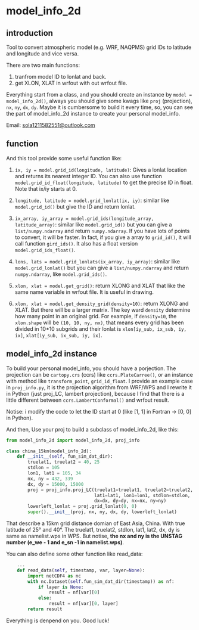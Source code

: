 # model_info_2d

## introduction

Tool to convert atmospheric model (e.g. WRF, NAQPMS) grid IDs to latitude and longitude and vice versa.

There are two main functions:

1. tranfrom model ID to lonlat and back.
2. get XLON, XLAT in wrfout with out wrfout file.

Everything start from a class, and you should create an instance by `model = model_info_2d()`, always you should give some kwags like `proj` (projection), `nx`, `ny`, `dx`, `dy`. Maybe it is cumbersome to build it every time, so, you can see the part of model_info_2d instance to create your personal model_info.

Email: sola1211582551@outlook.com

## function

And this tool provide some useful function like:

1. `ix, iy = model.grid_id(longitude, latitude)`: Gives a lonlat location and returns its nearest integer ID. You can also use function `model.grid_id_float(longitude, latitude)` to get the precise ID in float. Note that ix/iy starts at 0. 

2. `longitude, latitude = model.grid_lonlat(ix, iy)`: similar like `model.grid_id()` but give the ID and return lonlat.

3. `ix_array, iy_array = model.grid_ids(longitude_array, latitude_array)`: similar like `model.grid_id()` but you can give a `list/numpy.ndarray` and return `numpy.ndarray`. If you have lots of points to convert, it will be faster. In fact, if you give a array to `grid_id()`, it will call function `gird_ids()`. It also has a float version `model.grid_ids_float()`.

4. `lons, lats = model.grid_lonlats(ix_array, iy_array)`: similar like `model.grid_lonlat()` but you can give a `list/numpy.ndarray` and return `numpy.ndarray`, like `model.grid_ids()`.

5. `xlon, xlat = model.get_grid()`: return XLONG and XLAT that like the same name variable in wrfout file. It is useful in drawing.

6. `xlon, xlat = model.get_density_grid(density=10)`: return XLONG and XLAT. But there will be a larger matrix. The key ward `density` determine how many point in an original grid. For example, if `density=10`, the `xlon.shape` will be `(10, 10, ny, nx)`, that means every grid has been divided in 10*10 subgrids and their lonlat is `xlon[iy_sub, ix_sub, iy, ix]`, `xlat[iy_sub, ix_sub, iy, ix]`.

## model_info_2d instance

To build your personal model_info, you should have a porjection. The projection can be `cartopy.crs` (ccrs) like `ccrs.PlateCarree()`, or an instance with method like `transform_point`, `grid_id_float`. I provide an example case in `proj_info.py`, it is the projection algorithm from WRF/WPS and I rewrite it in Python (just proj_LC, lambert projection), because I find that there is a little different between `ccrs.LambertConformal()` and wrfout result. 

Notise: i modify the code to let the ID start at 0 (like [1, 1] in Fortran -> [0, 0] in Python).

And then, Use your proj to build a subclass of model_info_2d, like this:

```Python
from model_info_2d import model_info_2d, proj_info

class china_15km(model_info_2d):
    def __init__(self, fun_sim_dat_dir):
        truelat1, truelat2 = 40, 25
        stdlon = 105
        lon1, lat1 = 105, 34
        nx, ny = 432, 339
        dx, dy = 15000, 15000
        proj = proj_info.proj_LC(truelat1=truelat1, truelat2=truelat2,
                                 lat1=lat1, lon1=lon1, stdlon=stdlon,
                                 dx=dx, dy=dy, nx=nx, ny=ny)
        lowerleft_lonlat = proj.grid_lonlat(0, 0)
        super().__init__(proj, nx, ny, dx, dy, lowerleft_lonlat)
```

That describe a 15km grid distance domian of East Asia, China. With true latitude of 25° and 40°. The truelat1, truelat2, stdlon, lat1, lat2, dx, dy is same as namelist.wps in WPS. But notise, **the nx and ny is the UNSTAG number (e_we - 1 and e_sn -1 in namelist.wps)**.

You can also define some other function like read_data:

```Python
    ...
    def read_data(self, timestamp, var, layer=None):
        import netCDF4 as nc
        with nc.Dataset(self.fun_sim_dat_dir(timestamp)) as nf:
            if layer is None:
                result = nf[var][0]
            else:
                result = nf[var][0, layer]
        return result
```

Everything is denpend on you. Good luck!

